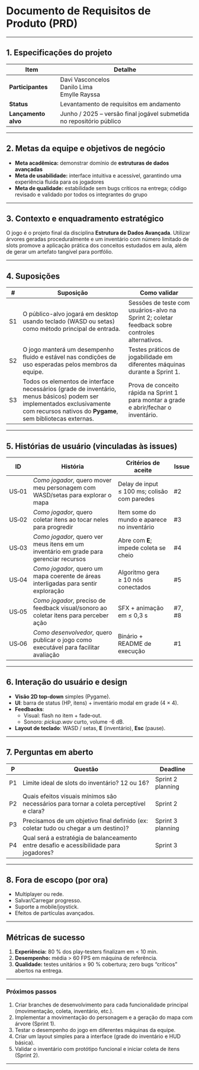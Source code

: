 # Documento de Requisitos de Produto (PRD)

---

## 1. Especificações do projeto

| Item | Detalhe |
|------|---------|
| **Participantes** | Davi Vasconcelos  <br>Danilo Lima  <br>Emylle Rayssa |
| **Status** | Levantamento de requisitos em andamento |
| **Lançamento alvo** | Junho / 2025 – versão final jogável submetida no repositório público |

---

## 2. Metas da equipe e objetivos de negócio

* **Meta acadêmica:** demonstrar domínio de **estruturas de dados avançadas**
* **Meta de usabilidade:** interface intuitiva e acessível, garantindo uma experiência fluida para os jogadores
* **Meta de qualidade:** estabilidade sem bugs críticos na entrega; código revisado e validado por todos os integrantes do grupo

---

## 3. Contexto e enquadramento estratégico

O jogo é o projeto final da disciplina **Estrutura de Dados Avançada**. Utilizar árvores geradas proceduralmente e um inventário com número limitado de slots promove a aplicação prática dos conceitos estudados em aula, além de gerar um artefato tangível para portfólio.

---

## 4. Suposições

| #  | Suposição                                                                                                                                                                             | Como validar                                                                                   |
| -- | ------------------------------------------------------------------------------------------------------------------------------------------------------------------------------------- | ---------------------------------------------------------------------------------------------- |
| S1 | O público-alvo jogará em desktop usando teclado (WASD ou setas) como método principal de entrada.                                                                                     | Sessões de teste com usuários-alvo na Sprint 2; coletar feedback sobre controles alternativos. |
| S2 | O jogo manterá um desempenho fluido e estável nas condições de uso esperadas pelos membros da equipe.                                                                                 | Testes práticos de jogabilidade em diferentes máquinas durante a Sprint 1.                     |
| S3 | Todos os elementos de interface necessários (grade de inventário, menus básicos) podem ser implementados exclusivamente com recursos nativos do **Pygame**, sem bibliotecas externas. | Prova de conceito rápida na Sprint 1 para montar a grade e abrir/fechar o inventário.          |


---

## 5. Histórias de usuário (vinculadas às issues)

| ID | História | Critérios de aceite | Issue |
|----|----------|--------------------|-------|
| US‑01 | *Como jogador,* quero mover meu personagem com WASD/setas para explorar o mapa | Delay de input ≤ 100 ms; colisão com paredes | #2 |
| US‑02 | *Como jogador,* quero coletar itens ao tocar neles para progredir | Item some do mundo e aparece no inventário | #3 |
| US‑03 | *Como jogador,* quero ver meus itens em um inventário em grade para gerenciar recursos | Abre com **E**; impede coleta se cheio | #4 |
| US‑04 | *Como jogador,* quero um mapa coerente de áreas interligadas para sentir exploração | Algoritmo gera ≥ 10 nós conectados | #5 |
| US‑05 | *Como jogador,* preciso de feedback visual/sonoro ao coletar itens para perceber ação | SFX + animação em ≤ 0,3 s | #7, #8 |
| US‑06 | *Como desenvolvedor,* quero publicar o jogo como executável para facilitar avaliação | Binário + README de execução | #1 |

---

## 6. Interação do usuário e design

- **Visão 2D top‑down** simples (Pygame).
- **UI**: barra de status (HP, itens) + inventário modal em grade (4 × 4).
- **Feedbacks**:
  - Visual: flash no item + fade‑out.
  - Sonoro: *pickup.wav* curto, volume -6 dB.
- **Layout de teclado**: WASD / setas, **E** (inventário), **Esc** (pause).

---

## 7. Perguntas em aberto

| P  | Questão                                                                                 | Deadline          |
| -- | --------------------------------------------------------------------------------------- | ----------------- |
| P1 | Limite ideal de slots do inventário? 12 ou 16?                                          | Sprint 2 planning |
| P2 | Quais efeitos visuais mínimos são necessários para tornar a coleta perceptível e clara? | Sprint 2          |
| P3 | Precisamos de um objetivo final definido (ex: coletar tudo ou chegar a um destino)?     | Sprint 3 planning |
| P4 | Qual será a estratégia de balanceamento entre desafio e acessibilidade para jogadores?  | Sprint 3          |

---

## 8. Fora de escopo (por ora)

- Multiplayer ou rede.  
- Salvar/Carregar progresso.  
- Suporte a mobile/joystick.  
- Efeitos de partículas avançados.

---

## Métricas de sucesso

1. **Experiência:** 80 % dos play‑testers finalizam em < 10 min.  
2. **Desempenho:** média > 60 FPS em máquina de referência.  
3. **Qualidade:** testes unitários ≥ 90 % cobertura; zero bugs “críticos” abertos na entrega.

---

### Próximos passos

1. Criar branches de desenvolvimento para cada funcionalidade principal (movimentação, coleta, inventário, etc.).
2. Implementar a movimentação do personagem e a geração do mapa com árvore (Sprint 1).
3. Testar o desempenho do jogo em diferentes máquinas da equipe.
4. Criar um layout simples para a interface (grade do inventário e HUD básica).
5. Validar o inventário com protótipo funcional e iniciar coleta de itens (Sprint 2).

---
